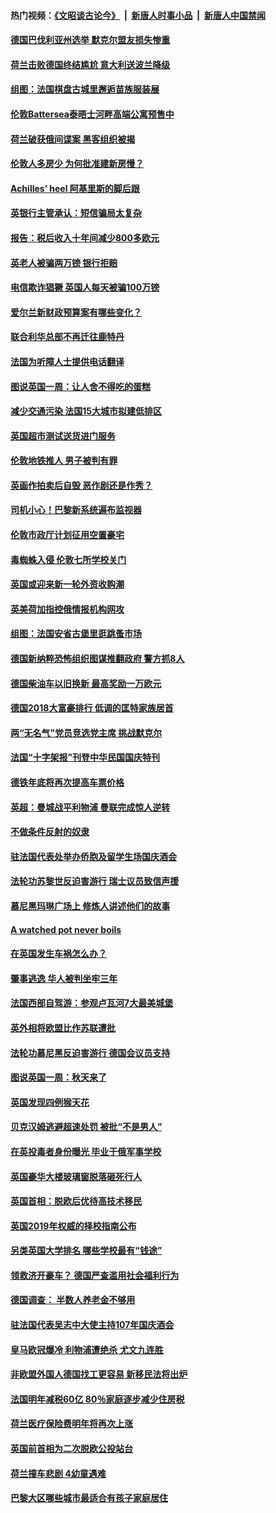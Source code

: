 #### 热门视频：[《文昭谈古论今》](https://github.com/gfw-breaker/wenzhao/blob/master/README.md?t=10160033) &nbsp;|&nbsp; [新唐人时事小品](https://github.com/gfw-breaker/ntdtv-comedy/blob/master/README.md?t=10160033) &nbsp;|&nbsp; [新唐人中国禁闻](https://github.com/gfw-breaker/ntdtv-news/blob/master/README.md?t=10160033)

#### [德国巴伐利亚州选举 默克尔盟友损失惨重](../pages/nsc974/n10783385.md?t=10160033) 

#### [荷兰击败德国终结尴尬 意大利送波兰降级](../pages/nsc974/n10783771.md?t=10160033) 

#### [组图：法国棋盘古城里邂逅苗族服装展](../pages/nsc974/n10781596.md?t=10160033) 

#### [伦敦Battersea泰晤士河畔高端公寓预售中](../pages/nsc974/n10780029.md?t=10160033) 

#### [荷兰破获俄间谍案 黑客组织被揭](../pages/nsc974/n10779265.md?t=10160033) 

#### [伦敦人多房少 为何批准建新房慢？](../pages/nsc974/n10779376.md?t=10160033) 

#### [Achilles’ heel 阿基里斯的脚后跟](../pages/nsc974/n10779364.md?t=10160033) 

#### [英银行主管承认：短信骗局太复杂](../pages/nsc974/n10779357.md?t=10160033) 

#### [报告：税后收入十年间减少800多欧元](../pages/nsc974/n10779342.md?t=10160033) 

#### [英老人被骗两万镑 银行拒赔](../pages/nsc974/n10779353.md?t=10160033) 

#### [电信欺诈猖獗 英国人每天被骗100万镑](../pages/nsc974/n10779322.md?t=10160033) 

#### [爱尔兰新财政预算案有哪些变化？](../pages/nsc974/n10779332.md?t=10160033) 

#### [联合利华总部不再迁往鹿特丹](../pages/nsc974/n10779315.md?t=10160033) 

#### [法国为听障人士提供电话翻译](../pages/nsc974/n10776654.md?t=10160033) 

#### [图说英国一周：让人舍不得吃的蛋糕](../pages/nsc974/n10776635.md?t=10160033) 

#### [减少交通污染 法国15大城市拟建低排区](../pages/nsc974/n10776580.md?t=10160033) 

#### [英国超市测试送货进门服务](../pages/nsc974/n10776623.md?t=10160033) 

#### [伦敦地铁推人 男子被判有罪](../pages/nsc974/n10776609.md?t=10160033) 

#### [英画作拍卖后自毁 恶作剧还是作秀？](../pages/nsc974/n10776576.md?t=10160033) 

#### [司机小心！巴黎新系统遍布监视器](../pages/nsc974/n10776510.md?t=10160033) 

#### [伦敦市政厅计划征用空置豪宅](../pages/nsc974/n10776569.md?t=10160033) 

#### [毒蜘蛛入侵 伦敦七所学校关门](../pages/nsc974/n10776564.md?t=10160033) 

#### [英国或迎来新一轮外资收购潮](../pages/nsc974/n10776549.md?t=10160033) 

#### [英美荷加指控俄情报机构网攻](../pages/nsc974/n10776535.md?t=10160033) 

#### [组图：法国安省古堡里逛跳蚤市场](../pages/nsc974/n10775210.md?t=10160033) 

#### [德国新纳粹恐怖组织图谋推翻政府 警方抓8人](../pages/nsc974/n10774321.md?t=10160033) 

#### [德国柴油车以旧换新 最高奖励一万欧元](../pages/nsc974/n10774269.md?t=10160033) 

#### [德国2018大富豪排行 低调的匡特家族居首](../pages/nsc974/n10774023.md?t=10160033) 

#### [两“无名气”党员竞选党主席 挑战默克尔](../pages/nsc974/n10774533.md?t=10160033) 

#### [法国“十字架报”刊登中华民国国庆特刊](../pages/nsc974/n10774543.md?t=10160033) 

#### [德铁年底将再次提高车票价格](../pages/nsc974/n10774155.md?t=10160033) 

#### [英超：曼城战平利物浦 曼联完成惊人逆转](../pages/nsc974/n10773638.md?t=10160033) 

#### [不做条件反射的奴隶](../pages/nsc974/n10771821.md?t=10160033) 

#### [驻法国代表处举办侨胞及留学生场国庆酒会](../pages/nsc974/n10769921.md?t=10160033) 

#### [法轮功苏黎世反迫害游行 瑞士议员致信声援](../pages/nsc974/n10767250.md?t=10160033) 

#### [慕尼黑玛琳广场上 修炼人讲述他们的故事](../pages/nsc974/n10762990.md?t=10160033) 

#### [A watched pot never boils](../pages/nsc974/n10763822.md?t=10160033) 

#### [在英国发生车祸怎么办？](../pages/nsc974/n10763811.md?t=10160033) 

#### [肇事逃逸 华人被判坐牢三年](../pages/nsc974/n10763799.md?t=10160033) 

#### [法国西部自驾游：参观卢瓦河7大最美城堡](../pages/nsc974/n10760218.md?t=10160033) 

#### [英外相将欧盟比作苏联遭批](../pages/nsc974/n10761274.md?t=10160033) 

#### [法轮功慕尼黑反迫害游行 德国会议员支持](../pages/nsc974/n10760664.md?t=10160033) 

#### [图说英国一周：秋天来了](../pages/nsc974/n10761380.md?t=10160033) 

#### [英国发现四例猴天花](../pages/nsc974/n10761362.md?t=10160033) 

#### [贝克汉姆逃避超速处罚 被批“不是男人”](../pages/nsc974/n10761349.md?t=10160033) 

#### [在英投毒者身份曝光 毕业于俄军事学校](../pages/nsc974/n10761338.md?t=10160033) 

#### [英国豪华大楼玻璃窗脱落砸死行人](../pages/nsc974/n10761334.md?t=10160033) 

#### [英国首相：脱欧后优待高技术移民](../pages/nsc974/n10761323.md?t=10160033) 

#### [英国2019年权威的择校指南公布](../pages/nsc974/n10761253.md?t=10160033) 

#### [另类英国大学排名 哪些学校最有“钱途”](../pages/nsc974/n10760972.md?t=10160033) 

#### [领救济开豪车？ 德国严查滥用社会福利行为](../pages/nsc974/n10760730.md?t=10160033) 

#### [德国调查：  半数人养老金不够用](../pages/nsc974/n10760552.md?t=10160033) 

#### [驻法国代表吴志中大使主持107年国庆酒会](../pages/nsc974/n10760458.md?t=10160033) 

#### [皇马欧冠爆冷 利物浦遭绝杀 尤文九连胜](../pages/nsc974/n10759476.md?t=10160033) 

#### [非欧盟外国人德国找工更容易 新移民法将出炉](../pages/nsc974/n10758904.md?t=10160033) 

#### [法国明年减税60亿 80％家庭逐步减少住房税](../pages/nsc974/n10758112.md?t=10160033) 

#### [荷兰医疗保险费明年将再次上涨](../pages/nsc974/n10758614.md?t=10160033) 

#### [英国前首相为二次脱欧公投站台](../pages/nsc974/n10756382.md?t=10160033) 

#### [荷兰撞车悲剧 4幼童遇难](../pages/nsc974/n10758529.md?t=10160033) 

#### [巴黎大区哪些城市最适合有孩子家庭居住](../pages/nsc974/n10758451.md?t=10160033) 

